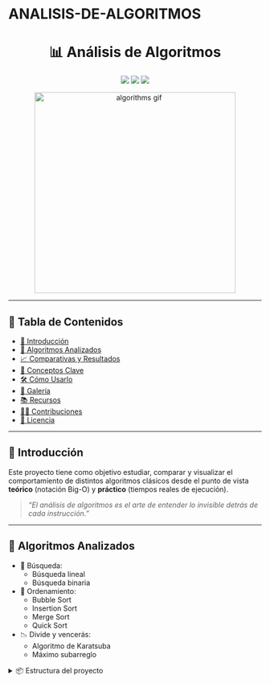 # ANALISIS-DE-ALGORITMOS
<h1 align="center">📊 Análisis de Algoritmos</h1>
<p align="center">
  <img src="https://img.shields.io/badge/Lenguaje-Java-blue?style=for-the-badge&logo=java" />
<img src="https://img.shields.io/badge/Tipo-Análisis%20de%20Algoritmos-purple?style=for-the-badge" />
<img src="https://img.shields.io/badge/Estado-Actívo-green?style=for-the-badge" />

</p>

<p align="center">
  <img src="https://media.giphy.com/media/v1.Y2lkPTc5MGI3NjExcTZtdGF1amtxbzU2cmZzOWdvNms3anFqa29jMGdrcHk1M2J4YXZldCZlcD12MV9naWZzX3NlYXJjaCZjdD1n/E1EJOM4i5Rkgg/giphy.gif" alt="algorithms gif" width="400"/>
</p>

---

## 🧭 Tabla de Contenidos

- [📌 Introducción](#-introducción)
- [🚀 Algoritmos Analizados](#-algoritmos-analizados)
- [📈 Comparativas y Resultados](#-comparativas-y-resultados)
- [🧠 Conceptos Clave](#-conceptos-clave)
- [🛠️ Cómo Usarlo](#️-cómo-usarlo)
- [📸 Galería](#-galería)
- [📚 Recursos](#-recursos)
- [🙋‍♂️ Contribuciones](#-contribuciones)
- [📄 Licencia](#-licencia)

---

## 📌 Introducción

Este proyecto tiene como objetivo estudiar, comparar y visualizar el comportamiento de distintos algoritmos clásicos desde el punto de vista **teórico** (notación Big-O) y **práctico** (tiempos reales de ejecución).

> _“El análisis de algoritmos es el arte de entender lo invisible detrás de cada instrucción.”_

---

## 🚀 Algoritmos Analizados

- 🔢 Búsqueda:
  - Búsqueda lineal
  - Búsqueda binaria
- 🧮 Ordenamiento:
  - Bubble Sort
  - Insertion Sort
  - Merge Sort
  - Quick Sort
- 📉 Divide y vencerás:
  - Algoritmo de Karatsuba
  - Máximo subarreglo

<details>
  <summary>📦 Estructura del proyecto</summary>


